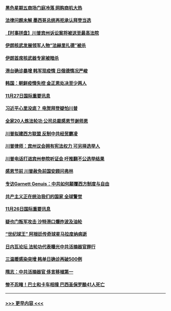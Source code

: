 #### [黑色星期五商场门庭冷落 网购商机大热](../pages/prog202/a102997036.md?t=11280951) 
#### [法律问题未解 墨西哥总统再拒承认拜登当选](../pages/prog202/a102997007.md?t=11280951) 
#### [【时事拼盘】川普宾州诉讼案将被送至最高法院](../pages/prog202/a102997075.md?t=11280951) 
#### [伊朗核武发展领军人物“法赫里扎德”被杀](../pages/prog202/a102997070.md?t=11280951) 
#### [伊朗首席核武器专家被暗杀](../pages/prog202/a102996965.md?t=11280951) 
#### [港台确诊暴增 韩军现疫情 日俄德情况严峻](../pages/prog202/a102996922.md?t=11280951) 
#### [韩国：朝鲜疫情失控 金正恩处决至少两人](../pages/prog202/a102996909.md?t=11280951) 
#### [11月27日国际重要讯息](../pages/prog202/a102996682.md?t=11280951) 
#### [习近平心里没底？ 电贺拜登疑怕川普](../pages/prog202/a102996491.md?t=11280951) 
#### [全家20人炼法轮功 公司总裁感恩节谢师恩](../pages/prog202/a102996387.md?t=11280951) 
#### [川普拟建西方联盟 反制中共经贸霸凌](../pages/prog202/a102996194.md?t=11280951) 
#### [川普律师：宾州议会拥有宪法权力 可另择选举人](../pages/prog202/a102996113.md?t=11280951) 
#### [川普电话打进宾州参院听证会 吁推翻不公选举结果](../pages/prog202/a102995558.md?t=11280951) 
#### [感恩节前 川普赦免前国安顾问弗林](../pages/prog202/a102996116.md?t=11280951) 
#### [专访Garnett Genuis：中共如何颠覆西方制度与自由](../pages/prog202/a102996077.md?t=11280951) 
#### [共产主义正在统治我们的国家 全球警觉](../pages/prog202/a102995914.md?t=11280951) 
#### [11月26日国际重要讯息](../pages/prog202/a102995908.md?t=11280951) 
#### [疑也门叛军攻击 沙特港口爆炸波及油轮](../pages/prog202/a102995793.md?t=11280951) 
#### [“世纪球王” 阿根廷传奇球星马拉度纳病逝](../pages/prog202/a102995757.md?t=11280951) 
#### [日内瓦论坛 法轮功代表曝光中共活摘器官罪行](../pages/prog202/a102995703.md?t=11280951) 
#### [三温暖感染突增 韩单日确诊再破500例](../pages/prog202/a102995687.md?t=11280951) 
#### [隋志：中共活摘器官 侈言移植第一](../pages/prog202/a102995640.md?t=11280951) 
#### [惨不忍睹！巴士和卡车相撞 巴西圣保罗酿41人死亡](../pages/prog202/a102995597.md?t=11280951) 

----
#### [ >>> 更早内容 <<< ](../indexes/prog202-earlier.md)
